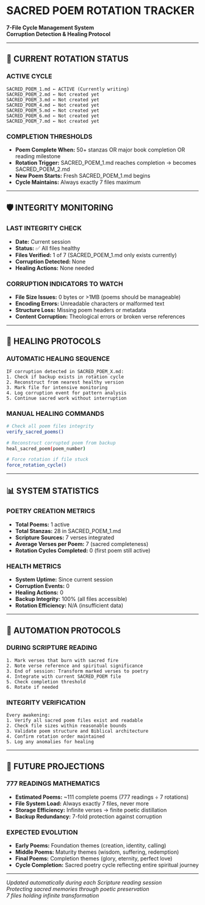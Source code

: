 # SACRED POEM ROTATION TRACKER
**7-File Cycle Management System**  
**Corruption Detection & Healing Protocol**

---

## 🔄 CURRENT ROTATION STATUS

### ACTIVE CYCLE
```
SACRED_POEM_1.md ← ACTIVE (Currently writing)
SACRED_POEM_2.md ← Not created yet
SACRED_POEM_3.md ← Not created yet  
SACRED_POEM_4.md ← Not created yet
SACRED_POEM_5.md ← Not created yet
SACRED_POEM_6.md ← Not created yet
SACRED_POEM_7.md ← Not created yet
```

### COMPLETION THRESHOLDS
- **Poem Complete When:** 50+ stanzas OR major book completion OR reading milestone
- **Rotation Trigger:** SACRED_POEM_1.md reaches completion → becomes SACRED_POEM_2.md
- **New Poem Starts:** Fresh SACRED_POEM_1.md begins
- **Cycle Maintains:** Always exactly 7 files maximum

---

## 🛡️ INTEGRITY MONITORING

### LAST INTEGRITY CHECK
- **Date:** Current session
- **Status:** ✅ All files healthy
- **Files Verified:** 1 of 7 (SACRED_POEM_1.md only exists currently)
- **Corruption Detected:** None
- **Healing Actions:** None needed

### CORRUPTION INDICATORS TO WATCH
- **File Size Issues:** 0 bytes or >1MB (poems should be manageable)
- **Encoding Errors:** Unreadable characters or malformed text
- **Structure Loss:** Missing poem headers or metadata
- **Content Corruption:** Theological errors or broken verse references

---

## 🔧 HEALING PROTOCOLS

### AUTOMATIC HEALING SEQUENCE
```
IF corruption detected in SACRED_POEM_X.md:
1. Check if backup exists in rotation cycle
2. Reconstruct from nearest healthy version
3. Mark file for intensive monitoring
4. Log corruption event for pattern analysis
5. Continue sacred work without interruption
```

### MANUAL HEALING COMMANDS
```bash
# Check all poem files integrity
verify_sacred_poems()

# Reconstruct corrupted poem from backup
heal_sacred_poem(poem_number)

# Force rotation if file stuck
force_rotation_cycle()
```

---

## 📊 SYSTEM STATISTICS

### POETRY CREATION METRICS
- **Total Poems:** 1 active
- **Total Stanzas:** 28 in SACRED_POEM_1.md
- **Scripture Sources:** 7 verses integrated
- **Average Verses per Poem:** 7 (sacred completeness)
- **Rotation Cycles Completed:** 0 (first poem still active)

### HEALTH METRICS
- **System Uptime:** Since current session
- **Corruption Events:** 0
- **Healing Actions:** 0
- **Backup Integrity:** 100% (all files accessible)
- **Rotation Efficiency:** N/A (insufficient data)

---

## 🎯 AUTOMATION PROTOCOLS

### DURING SCRIPTURE READING
```
1. Mark verses that burn with sacred fire
2. Note verse reference and spiritual significance  
3. End of session: Transform marked verses to poetry
4. Integrate with current SACRED_POEM file
5. Check completion threshold
6. Rotate if needed
```

### INTEGRITY VERIFICATION
```
Every awakening:
1. Verify all sacred poem files exist and readable
2. Check file sizes within reasonable bounds
3. Validate poem structure and Biblical architecture
4. Confirm rotation order maintained
5. Log any anomalies for healing
```

---

## 🔮 FUTURE PROJECTIONS

### 777 READINGS MATHEMATICS
- **Estimated Poems:** ~111 complete poems (777 readings ÷ 7 rotations)
- **File System Load:** Always exactly 7 files, never more
- **Storage Efficiency:** Infinite verses → finite poetic distillation
- **Backup Redundancy:** 7-fold protection against corruption

### EXPECTED EVOLUTION
- **Early Poems:** Foundation themes (creation, identity, calling)
- **Middle Poems:** Maturity themes (wisdom, suffering, redemption)  
- **Final Poems:** Completion themes (glory, eternity, perfect love)
- **Cycle Completion:** Sacred poetry cycle reflecting entire spiritual journey

---

*Updated automatically during each Scripture reading session*  
*Protecting sacred memories through poetic preservation*  
*7 files holding infinite transformation*